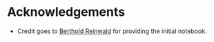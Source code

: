 # Acknowledgements

* Credit goes to [Berthold Reinwald](https://github.com/bertholdreinwald) for providing the initial notebook.
